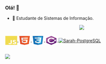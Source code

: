 ### Olá! 👋

- 🌱 Estudante de Sistemas de Informação.

<div align="center">
  <a href="https://github.com/sarahjardim">
  <img height="180em" src="https://github-readme-stats.vercel.app/api?username=sarahjardim&show_icons=true&theme=dracula&include_all_commits=true&count_private=true"/>
</div>
  
</div>
<div style="display: inline_block"><br>
  <img align="center" alt="Sarah-Js" height="30" width="40" src="https://raw.githubusercontent.com/devicons/devicon/master/icons/javascript/javascript-plain.svg">
  <img align="center" alt="Sarah-HTML" height="30" width="40" src="https://raw.githubusercontent.com/devicons/devicon/master/icons/html5/html5-original.svg">
  <img align="center" alt="Sarah-CSS" height="30" width="40" src="https://raw.githubusercontent.com/devicons/devicon/master/icons/css3/css3-original.svg">  
  <img align="center" alt="Sarah-Csharp" height="30" width="40" src="https://raw.githubusercontent.com/devicons/devicon/master/icons/csharp/csharp-original.svg">
  <img align="center" alt="Sarah-PostgreSQL" height="30" width="40" src="https://cdn.jsdelivr.net/gh/devicons/devicon/icons/postgresql/postgresql-original-wordmark.svg">
</div>

##
<div>
 <a href="https://www.linkedin.com/in/sarahjardim/" target="_blank"><img src="https://img.shields.io/badge/-LinkedIn-%230077B5?style=for-the-badge&logo=linkedin&logoColor=white" target="_blank"></a>
</div>

